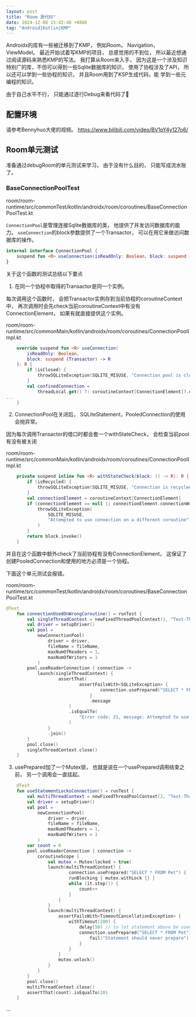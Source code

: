 ```yaml
---
layout: post
title: "Room 源代码"
date: 2024-12-08 15:42:48 +0800
tag: "Android|Kotlin|KMP"
---
```


Androidx的库有一些被迁移到了KMP， 例如Room， Navigation， ViewModel。
最近开始试着写KMP的项目， 总感觉用的不到位， 所以最近想通过阅读源码来熟悉KMP的写法。
我打算从Room来入手， 因为这是一个涉及知识特别广的库，不但可以得到一些Sqlite数据库的知识，
使用了协程涉及了API， 所以还可以学到一些协程的知识， 并且Room用到了KSP生成代码，能
学到一些元编程的知识。

由于自己水平不行， 只能通过逐行Debug来看代码了🤔

## 配置环境
请参考Bennyhuo大佬的视频。
https://www.bilibili.com/video/BV1pY4y127o6/

## Room单元测试
准备通过debugRoom的单元测试来学习， 由于没有什么目的， 只能写成流水账了。

### BaseConnectionPoolTest

room/room-runtime/src/commonTest/kotlin/androidx/room/coroutines/BaseConnectionPoolTest.kt

`ConnectionPool`是管理连接Sqlite数据库的类， 他提供了并发访问数据库的能力。
`useConnection`的block参数提供了一个Transactor， 可以在用它来做访问数据库的操作。
```kotlin
internal interface ConnectionPool {
    suspend fun <R> useConnection(isReadOnly: Boolean, block: suspend (Transactor) -> R): R
}
```
关于这个函数的测试总结以下要点

1. 在同一个协程中取得的Transactor是同一个实例。

每次调用这个函数时， 会把Transactor实例存到当前协程的coroutineContext中， 再次调用时会先check当前coroutineContext中有没有
ConnectionElement， 如果有就直接提供这个实例。

room/room-runtime/src/commonMain/kotlin/androidx/room/coroutines/ConnectionPoolImpl.kt
```kotlin
    override suspend fun <R> useConnection(
        isReadOnly: Boolean,
        block: suspend (Transactor) -> R
    ): R {
        if (isClosed) {
            throwSQLiteException(SQLITE_MISUSE, "Connection pool is closed")
        }
        val confinedConnection =
            threadLocal.get() ?: coroutineContext[ConnectionElement]?.connectionWrapper
...
    }
```

2. ConnectionPool在关闭后， SQLiteStatement，PooledConnection的使用会抛异常。

因为每次调用Transactor的借口时都会套一个withStateCheck， 会检查当前pool有没有被关闭

room/room-runtime/src/commonMain/kotlin/androidx/room/coroutines/ConnectionPoolImpl.kt
```kotlin
    private suspend inline fun <R> withStateCheck(block: () -> R): R {
        if (isRecycled) {
            throwSQLiteException(SQLITE_MISUSE, "Connection is recycled")
        }
        val connectionElement = coroutineContext[ConnectionElement]
        if (connectionElement == null || connectionElement.connectionWrapper !== this) {
            throwSQLiteException(
                SQLITE_MISUSE,
                "Attempted to use connection on a different coroutine"
            )
        }
        return block.invoke()
    }
```

并且在这个函数中额外check了当前协程有没有ConnectionElement， 这保证了创建PooledConnection和使用的地方必须是一个协程。

下面这个单元测试会报错。

room/room-runtime/src/commonTest/kotlin/androidx/room/coroutines/BaseConnectionPoolTest.kt
```kotlin
@Test
    fun connectionUsedOnWrongCoroutine() = runTest {
        val singleThreadContext = newFixedThreadPoolContext(1, "Test-Threads")
        val driver = setupDriver()
        val pool =
            newConnectionPool(
                driver = driver,
                fileName = fileName,
                maxNumOfReaders = 1,
                maxNumOfWriters = 1
            )
        pool.useReaderConnection { connection ->
            launch(singleThreadContext) {
                    assertThat(
                            assertFailsWith<SQLiteException> {
                                    connection.usePrepared("SELECT * FROM Pet") {}
                                }
                                .message
                        )
                        .isEqualTo(
                            "Error code: 21, message: Attempted to use connection on a different coroutine"
                        )
                }
                .join()
        }
        pool.close()
        singleThreadContext.close()
    }
```

3.  usePrepared加了一个Mutex锁， 也就是说在一个usePrepared调用结束之前， 另一个调用会一直挂起。
```kotlin
    @Test
    fun useStatementLocksConnection() = runTest {
        val multiThreadContext = newFixedThreadPoolContext(2, "Test-Threads")
        val driver = setupDriver()
        val pool =
            newConnectionPool(
                driver = driver,
                fileName = fileName,
                maxNumOfReaders = 1,
                maxNumOfWriters = 1
            )
        var count = 0
        pool.useReaderConnection { connection ->
            coroutineScope {
                val mutex = Mutex(locked = true)
                launch(multiThreadContext) {
                        connection.usePrepared("SELECT * FROM Pet") {
                        runBlocking { mutex.withLock {} }
                        while (it.step()) {
                            count++
                        }
                    }
                }
                launch(multiThreadContext) {
                    assertFailsWith<TimeoutCancellationException> {
                        withTimeout(200) {
                            delay(50) // to let statement above be used first
                            connection.usePrepared("SELECT * FROM Pet") {
                                fail("Statement should never prepare")
                            }
                        }
                    }
                    mutex.unlock()
                }
            }
        }
        pool.close()
        multiThreadContext.close()
        assertThat(count).isEqualTo(20)
    }
```



...